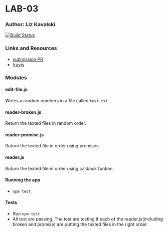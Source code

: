 # LAB-03

### Author: Liz Kavalski

[![Build Status](https://travis-ci.com/liz-kavalski-401-advanced-javascript/lab-03.svg?branch=master)](https://travis-ci.com/liz-kavalski-401-advanced-javascript/lab-03)
### Links and Resources
* [submission PR](https://github.com/liz-kavalski-401-advanced-javascript/lab-03/pull/4)
* [travis](https://travis-ci.com/liz-kavalski-401-advanced-javascript/lab-03)


### Modules
#### edit-file.js
Writes a random numbers in a file called `test.txt`
#### reader-broken.js
Return the texted files in random order.
#### reader-promise.js
Ruturn the texted file in order using promises.
#### reader.js
Ruturn the texted file in order using callback funtion.

#### Running the app
* `npm test`
#### Tests
* Run `npm test`
* All test are passing. The test are testing if each of the reader.js(including broken and promise) are putting the texted files in the right order.